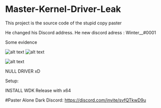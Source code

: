 # Master-Kernel-Driver-Leak



This project is the source code of the stupid copy paster

He changed his Discord address. He new discord adress : Winter__#0001

Some evidence

![alt text](https://i.imgur.com/EXeka5L.png)
![alt text](https://i.imgur.com/n6b6Ht7.png)

![alt text](https://i.imgur.com/ZglClBO.png)

NULL DRIVER xD

Setup:

INSTALL WDK
Release with x64

#Paster Alone Dark Discord: https://discord.com/invite/svfQTkwD9u

